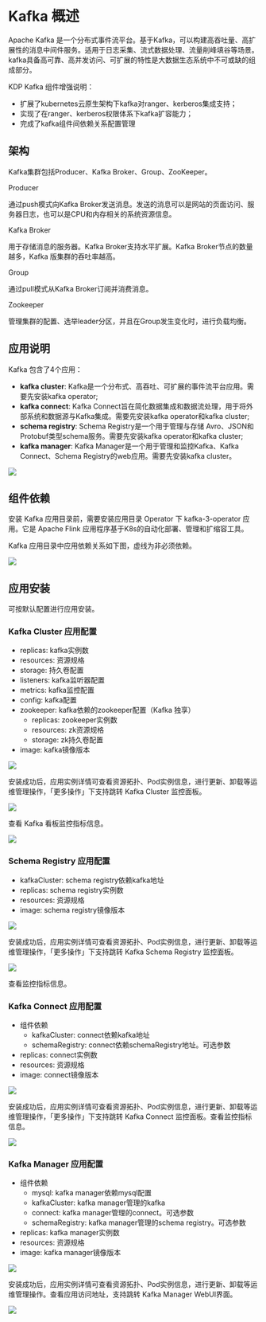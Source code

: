 # Kafka 概述

Apache Kafka 是一个分布式事件流平台。基于Kafka，可以构建高吞吐量、高扩展性的消息中间件服务。适用于日志采集、流式数据处理、流量削峰填谷等场景。kafka具备高可靠、高并发访问、可扩展的特性是大数据生态系统中不可或缺的组成部分。

KDP Kafka 组件增强说明：

* 扩展了kubernetes云原生架构下kafka对ranger、kerberos集成支持；
* 实现了在ranger、kerberos权限体系下kafka扩容能力；
* 完成了kafka组件间依赖关系配置管理

## 架构

Kafka集群包括Producer、Kafka Broker、Group、ZooKeeper。

Producer

通过push模式向Kafka Broker发送消息。发送的消息可以是网站的页面访问、服务器日志，也可以是CPU和内存相关的系统资源信息。

Kafka Broker

用于存储消息的服务器。Kafka Broker支持水平扩展。Kafka Broker节点的数量越多，Kafka 版集群的吞吐率越高。

Group

通过pull模式从Kafka Broker订阅并消费消息。

Zookeeper

管理集群的配置、选举leader分区，并且在Group发生变化时，进行负载均衡。

## 应用说明

Kafka 包含了4个应用：

* **kafka cluster**: Kafka是一个分布式、高吞吐、可扩展的事件流平台应用。需要先安装kafka operator;
* **kafka connect**: Kafka Connect旨在简化数据集成和数据流处理，用于将外部系统和数据源与Kafka集成。需要先安装kafka operator和kafka cluster;
* **schema registry**: Schema Registry是一个用于管理与存储 Avro、JSON和Protobuf类型schema服务。需要先安装kafka operator和kafka cluster;
* **kafka manager**: Kafka Manager是一个用于管理和监控Kafka、Kafka Connect、Schema Registry的web应用。需要先安装kafka cluster。

<img src="./images/Overview-2024-03-25-17-27-01.png" />

## 组件依赖

安装 Kafka 应用目录前，需要安装应用目录 Operator 下 kafka-3-operator 应用。它是 Apache Flink 应用程序基于K8s的自动化部署、管理和扩缩容工具。

Kafka 应用目录中应用依赖关系如下图，虚线为非必须依赖。

<img src="./images/Overview-2024-03-25-17-51-14.png" />

## 应用安装

可按默认配置进行应用安装。

### Kafka Cluster 应用配置

* replicas: kafka实例数
* resources: 资源规格
* storage: 持久卷配置
* listeners: kafka监听器配置
* metrics: kafka监控配置
* config: kafka配置
* zookeeper: kafka依赖的zookeeper配置（Kafka 独享）
  * replicas: zookeeper实例数
  * resources: zk资源规格
  * storage: zk持久卷配置
* image: kafka镜像版本

<img src="./images/Overview-2024-03-25-17-59-28.png" />

安装成功后，应用实例详情可查看资源拓扑、Pod实例信息，进行更新、卸载等运维管理操作，「更多操作」下支持跳转 Kafka Cluster 监控面板。

<img src="./images/Overview-2024-03-25-18-00-09.png" />

查看 Kafka 看板监控指标信息。

<img src="./images/Overview-2024-03-25-18-07-38.png" />

### Schema Registry 应用配置

* kafkaCluster: schema registry依赖kafka地址
* replicas: schema registry实例数
* resources: 资源规格
* image: schema registry镜像版本

<img src="./images/Overview-2024-03-25-18-09-15.png" />

安装成功后，应用实例详情可查看资源拓扑、Pod实例信息，进行更新、卸载等运维管理操作，「更多操作」下支持跳转 Kafka Schema Registry 监控面板。

<img src="./images/Overview-2024-03-25-18-12-52.png" />

查看监控指标信息。

### Kafka Connect 应用配置

* 组件依赖
  * kafkaCluster: connect依赖kafka地址
  * schemaRegistry: connect依赖schemaRegistry地址。可选参数
* replicas: connect实例数
* resources: 资源规格
* image: connect镜像版本

<img src="./images/Overview-2024-03-25-18-14-44.png" />

安装成功后，应用实例详情可查看资源拓扑、Pod实例信息，进行更新、卸载等运维管理操作，「更多操作」下支持跳转 Kafka Connect 监控面板。查看监控指标信息。

<img src="./images/Overview-2024-03-25-18-15-21.png" />

### Kafka Manager 应用配置

* 组件依赖
  * mysql: kafka manager依赖mysql配置
  * kafkaCluster: kafka manager管理的kafka
  * connect: kafka manager管理的connect。可选参数
  * schemaRegistry: kafka manager管理的schema registry。可选参数
* replicas: kafka manager实例数
* resources: 资源规格
* image: kafka manager镜像版本

<img src="./images/Overview-2024-03-25-18-23-27.png" />

安装成功后，应用实例详情可查看资源拓扑、Pod实例信息，进行更新、卸载等运维管理操作。查看应用访问地址，支持跳转 Kafka Manager WebUI界面。

<img src="./images/Overview-2024-03-25-18-27-24.png" />